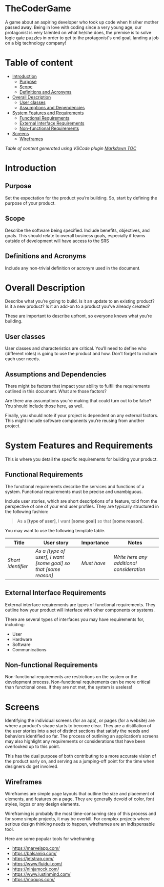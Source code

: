 # TheCoderGame

A game about an aspiring developer who took up code when his/her mother passed away. Being in love with coding since a very young age, our protagonist is very talented on what he/she does, the premise is to solve logic gate puzzles in order to get to the protagonist's end goal, landing a job on a big technology company!

# Table of content

- [Introduction](#introduction)
    - [Purpose](#purpose)
    - [Scope](#scope)
    - [Definitions and Acronyms](#definitions-and-acronyms)
- [Overall Description](#overall-description)
    - [User classes](#user-classes)
    - [Assumptions and Dependencies](#assumptions-and-dependencies)
- [System Features and Requirements](#system-features-and-requirements)
    - [Functional Requirements](#functional-requirements)
    - [External Interface Requirements](#external-interface-requirements)
    - [Non-functional Requirements](#non-functional-requirements)
- [Screens](#screens)
    - [Wireframes](#wireframes)

_Table of content generated using VSCode plugin [Markdown TOC](https://marketplace.visualstudio.com/items?itemName=AlanWalk.markdown-toc)_

# Introduction

## Purpose
Set the expectation for the product you’re building. So, start by defining the purpose of your product.

## Scope
Describe the software being specified. Include benefits, objectives, and goals. This should relate to overall business goals, especially if teams outside of development will have access to the SRS

## Definitions and Acronyms
Include any non-trivial definition or acronym used in the document.

# Overall Description
Describe what you’re going to build. Is it an update to an existing product? Is it a new product? Is it an add-on to a product you’ve already created?

These are important to describe upfront, so everyone knows what you’re building.

## User classes
User classes and characteristics are critical. You’ll need to define who (different roles) is going to use the product and how. Don't forget to include each user needs.

## Assumptions and Dependencies
There might be factors that impact your ability to fulfill the requirements outlined in this document. What are those factors?

Are there any assumptions you’re making that could turn out to be false? You should include those here, as well.

Finally, you should note if your project is dependent on any external factors. This might include software components you’re reusing from another project.

# System Features and Requirements
This is where you detail the specific requirements for building your product.

## Functional Requirements
The functional requirements describe the services and functions of a system. Functional requirements must be precise and unambiguous.

Include user stories, which are short descriptions of a feature, told from the perspective of one of your end user profiles. They are typically structured in the following fashion:

> As a __[type of user]__, I want __[some goal]__ so that __[some reason]__.

You may want to use the following template table.

|Title|User story|Importance|Notes|
|---|---|---|---|
|_Short identifier_|_As a [type of user], I want [some goal] so that [some reason]_|_Must have_|_Write here any additional consideration_|

## External Interface Requirements
External interface requirements are types of functional requirements. They outline how your product will interface with other components or systems.

There are several types of interfaces you may have requirements for, including:
- User
- Hardware
- Software
- Communications

## Non-functional Requirements
Non-functional requirements are restrictions on the system or the development process. Non-functional requirements can be more critical than functional ones. If they are not met, the system is useless!

# Screens
Identifying the individual screens (for an app), or pages (for a website) are where a product’s shape starts to become clear. They are a distillation of the user stories into a set of distinct sections that satisfy the needs and behaviors identified so far. The process of outlining an application’s screens may also highlight any requirements or considerations that have been overlooked up to this point.

This has the dual purpose of both contributing to a more accurate vision of the product early on, and serving as a jumping-off point for the time when designers do get involved.

## Wireframes
Wireframes are simple page layouts that outline the size and placement of elements, and features on a page. They are generally devoid of color, font styles, logos or any design elements.

Wireframing is probably the most time-consuming step of this process and for some simple projects, it may be overkill. For complex projects where serious design thinking needs to happen, wireframes are an indispensable tool.

Here are some popular tools for wireframing:
- https://marvelapp.com/  
- https://balsamiq.com/ 
- https://jetstrap.com/ 
- https://www.fluidui.com/ 
- https://ninjamock.com/ 
- https://www.justinmind.com/ 
- https://moqups.com/
